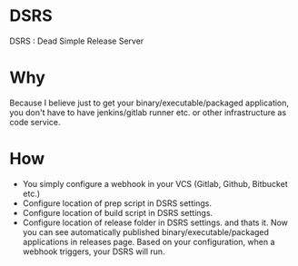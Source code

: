 # DSRS
DSRS : Dead Simple Release Server 

# Why
Because I believe just to get your binary/executable/packaged application, you don't have to have jenkins/gitlab runner etc. or other infrastructure as code service.

# How 
 - You simply configure a webhook in your VCS (Gitlab, Github, Bitbucket etc.)
 - Configure location of prep script in DSRS settings.
 - Configure location of build script in DSRS settings.
 - Configure location of release folder in DSRS settings.
 and thats it. Now you can see automatically published binary/executable/packaged applications in releases page. Based on your configuration, when a webhook triggers, your DSRS will run. 
 
 
 
